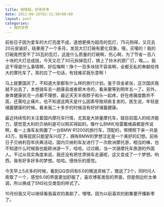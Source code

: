 ```yaml
---
title: 钱钱钱，好多好多
date: 2011-09-26T02:11:50+00:00
layout: post
categories:
  - 我的世界
---
```


前些日子因为爱车的大灯亮度不成，遂想更换为超亮的氙灯，75元购得，又花去20元安装好，结果用了一个多月，发现大灯灯碗有雾化现象，哦，买噶的！我的灯碗竟然受不了35瓦的氙灯，这是什么质量的灯碗啊，伤心啊，为了节省一百八十块的大灯总成钱，今天又花了30元拆掉氙灯，换上了铃木的原厂灯，唉。。。我这干得是什么事情啊，好后悔啊！挣个一百多块钱不容易啊，全都无私的奉献给伟大的摩托车了。真的应了一句话，有钱难买我乐意啊！

马上就要国庆了，不知道大家都有什么样的旅行计划。鉴于资金紧张，这次国庆我就不出去了，本想骑车去一趟康县或者郎木寺的，看来要等到明年五一了。另外，身体健康状况一点都不理想，最近天天半夜脖子和头一起疼，好在疼痛度数并不高，还需吃止痛片。也不知道这两天是什么因素导致顽疾复发的。医生说，年轻是储蓄健康的时候。看来我二十多岁的时候没有好好储蓄健康。

最近持续性的关注着国内摩托车行情，尤其是大排量摩托车，就目前国人的经济能力，感觉意大利的贝纳利是可以购买得起的。像什么BMW,哈雷戴维森都是传说啊，看一上海车友购置了一台BMW R1200的旅行车，顶配的，带牌照下来一共是43万，我等屁民只能望车兴叹了，拥有BMW的梦想注定是一个美好的幻想。前些日子贝纳利百年庆典活动，国内贝纳利车友进行了一次欧洲摩托游，相当的棒，也不知道什么时候我也能欧洲游一下，哈哈，过过瘾，当一次骑摩托车旅游的外国人。不过从现实角度来说，我还没有把甘肃骑车走遍呢，这又变成了一个梦想。哟西，我有好多好多的梦想。哈哈。很快乐的感觉。
<!--more-->
今天早上5点多的时候，看到QQ空间有6.0的赠送资格了，赠送了2个，同时问人索取了一个，感觉6.0的界面更加舒服了，喜欢博客类型的界面，但是侧边栏太单调，所以换成了SNS社交类型的样式了。

10月份我又可以继续看我喜欢的美剧了，嘿嘿，因为以前喜欢的剧集要开播新季了。